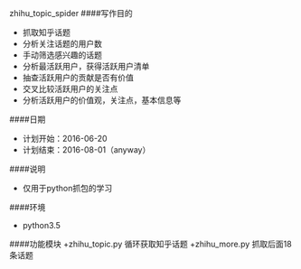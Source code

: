 zhihu_topic_spider
####写作目的
+ 抓取知乎话题
+ 分析关注话题的用户数
+ 手动筛选感兴趣的话题
+ 分析最活跃用户，获得活跃用户清单
+ 抽查活跃用户的贡献是否有价值
+ 交叉比较活跃用户的关注点
+ 分析活跃用户的价值观，关注点，基本信息等

####日期
+ 计划开始：2016-06-20
+ 计划结束：2016-08-01（anyway）

####说明
+ 仅用于python抓包的学习


####环境
+ python3.5

####功能模块
+zhihu_topic.py  循环获取知乎话题
+zhihu_more.py   抓取后面18条话题

